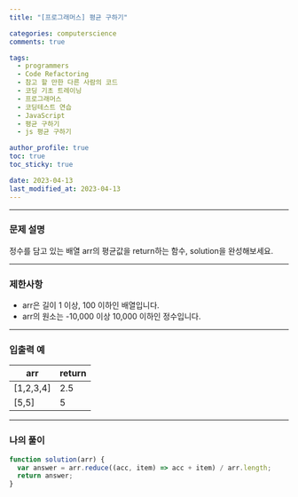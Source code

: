 ```yaml
---
title: "[프로그래머스] 평균 구하기"

categories: computerscience
comments: true

tags:
  - programmers
  - Code Refactoring
  - 참고 할 만한 다른 사람의 코드
  - 코딩 기초 트레이닝
  - 프로그래머스
  - 코딩테스트 연습
  - JavaScript
  - 평균 구하기
  - js 평균 구하기

author_profile: true
toc: true
toc_sticky: true

date: 2023-04-13
last_modified_at: 2023-04-13
---
```


---

### 문제 설명

정수를 담고 있는 배열 arr의 평균값을 return하는 함수, solution을 완성해보세요.

---

### 제한사항

- arr은 길이 1 이상, 100 이하인 배열입니다.
- arr의 원소는 -10,000 이상 10,000 이하인 정수입니다.

---

### 입출력 예

| arr       | return |
| --------- | ------ |
| [1,2,3,4] | 2.5    |
| [5,5]     | 5      |

---

### 나의 풀이

```jsx
function solution(arr) {
  var answer = arr.reduce((acc, item) => acc + item) / arr.length;
  return answer;
}
```
